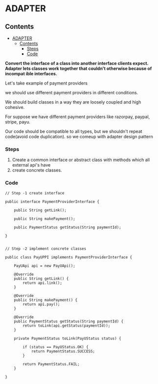 # ADAPTER

## Contents

- [ADAPTER](#adapter)
  - [Contents](#contents)
    - [Steps](#steps)
    - [Code](#code)

**Convert the interface of a class into another interface clients expect.
Adapter lets classes work together that couldn't otherwise because of incompat
ible interfaces.**

Let's take example of payment providers

we should use different payment providers in different conditions.

We should build classes in a way they are loosely coupled and high cohesive.

For suppose we have different payment providers like razorpay, paypal, stripe, payu.

Our code should be compatible to all types, but we shouldn't repeat code(avoid code duplication).
so we comeup with adapter design pattern

### Steps

1. Create a common interface or abstract class with methods which all external api's have
2. create concrete classes.

### Code

```
// Step -1 create interface

public interface PaymentProviderInterface {

    public String getLink();

    public String makePayment();

    public PaymentStatus getStatus(String paymentId);

}


// Step -2 implement concrete classes

public class PayUPPI implements PaymentProviderInterface {

    PayUApi api = new PayUApi();

    @Override
    public String getLink() {
        return api.link();
    }

    @Override
    public String makePayment() {
        return api.pay();
    }

    @Override
    public PaymentStatus getStatus(String paymentId) {
        return toLink(api.getStatus(paymentId));
    }

    private PaymentStatus toLink(PayUStatus status) {

        if (status == PayUStatus.OK) {
            return PaymentStatus.SUCCESS;
        }

        return PaymentStatus.FAIL;
    }

}



```
